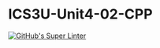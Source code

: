 # ICS3U-Unit4-02-CPP

[![GitHub's Super Linter](https://github.com/Huzaifa-Khalid-2/ICS3U-Unit4-02-Python/workflows/GitHub's%20Super%20Linter/badge.svg)](https://github.com/Huzaifa-Khalid-2/ICS3U-Unit4-02-Python/actions)
